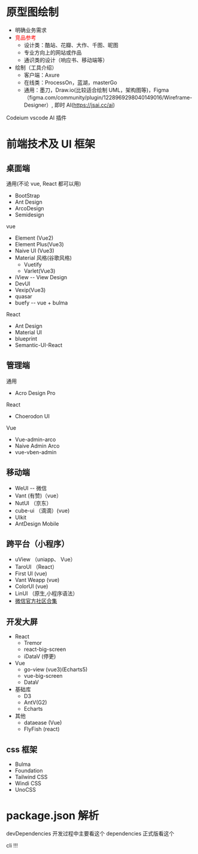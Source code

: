 # 原型图绘制

-   明确业务需求
-   <span style="color: red">竞品参考</span>
    -   设计类：酷站、花瓣、大作、千图、昵图
    -   专业方向上的网站或作品
    -   通识类的设计（响应书、移动端等）
-   绘制（工具介绍）
    -   客户端：Axure
    -   在线类：ProcessOn，蓝湖，masterGo
    -   通用：墨刀，Draw.io(比较适合绘制 UML，架构图等)，Figma（figma.com/community/plugin/1228969298040149016/Wireframe-Designer）, 即时 AI(https://jsai.cc/ai)

Codeium vscode AI 插件

# 前端技术及 UI 框架

## 桌面端

通用(不论 vue, React 都可以用)

-   BootStrap
-   Ant Design
-   ArcoDesign
-   Semidesign

vue

-   Element (Vue2)
-   Element Plus(Vue3)
-   Naive UI (Vue3)
-   Material 风格(谷歌风格)
    -   Vuetify
    -   Varlet(Vue3)
-   iView -- View Design
-   DevUI
-   Vexip(Vue3)
-   quasar
-   buefy -- vue + bulma

React

-   Ant Design
-   Material UI
-   blueprint
-   Semantic-UI-React

## 管理端

通用

-   Acro Design Pro

React

-   Choerodon UI

Vue

-   Vue-admin-arco
-   Naive Admin Arco
-   vue-vben-admin

## 移动端

-   WeUI -- 微信
-   Vant (有赞)（vue）
-   NutUI （京东）
-   cube-ui （滴滴）(vue)
-   UIkit
-   AntDesign Mobile

## 跨平台（小程序）

-   uView （uniapp、 Vue）
-   TaroUI （React）
-   First UI (vue)
-   Vant Weapp (vue)
-   ColorUI (vue)
-   LinUI （原生,小程序语法）
-   <a href="https://developers.weixin.qq.com/community/develop/article/doc/000ecc775a86807f7ba9b7dc956c13" target="_blank">微信官方社区合集</a>

## 开发大屏

-   React
    -   Tremor
    -   react-big-screen
    -   iDataV (停更)
-   Vue
    -   go-view (vue3)(Echarts5)
    -   vue-big-screen
    -   DataV
-   基础库
    -   D3
    -   AntV(G2)
    -   Echarts
-   其他
    -   dataease (Vue)
    -   FlyFish (react)

## css 框架

-   Bulma
-   Foundation
-   Tailwind CSS
-   Windi CSS
-   UnoCSS

# package.json 解析

devDependencies 开发过程中主要看这个
dependencies 正式版看这个

cli !!!
